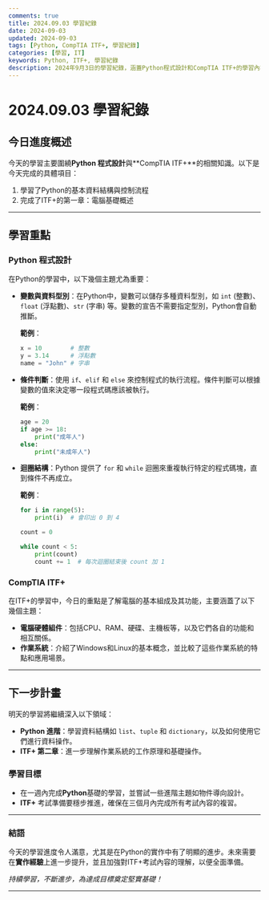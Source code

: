 ```yaml
---
comments: true
title: 2024.09.03 學習紀錄
date: 2024-09-03
updated: 2024-09-03
tags: [Python, CompTIA ITF+, 學習紀錄]
categories: [學習, IT]
keywords: Python, ITF+, 學習紀錄
description: 2024年9月3日的學習紀錄，涵蓋Python程式設計和CompTIA ITF+的學習內容。
---
```


# 2024.09.03 學習紀錄

## 今日進度概述

今天的學習主要圍繞**Python 程式設計**與**CompTIA ITF+**的相關知識。以下是今天完成的具體項目：

1. 學習了Python的基本資料結構與控制流程
2. 完成了ITF+的第一章：電腦基礎概述

---

## 學習重點

### Python 程式設計

在Python的學習中，以下幾個主題尤為重要：

- **變數與資料型別**：在Python中，變數可以儲存多種資料型別，如 `int` (整數)、`float` (浮點數)、`str` (字串) 等。變數的宣告不需要指定型別，Python會自動推斷。

  **範例**：
  ```python
  x = 10        # 整數
  y = 3.14      # 浮點數
  name = "John" # 字串
  ```

- **條件判斷**：使用 `if`、`elif` 和 `else` 來控制程式的執行流程。條件判斷可以根據變數的值來決定哪一段程式碼應該被執行。

  **範例**：

  ```python
  age = 20
  if age >= 18:
      print("成年人")
  else:
      print("未成年人")
  ```

- **迴圈結構**：Python 提供了 `for` 和 `while` 迴圈來重複執行特定的程式碼塊，直到條件不再成立。

  **範例**：

  ```python
  for i in range(5):
      print(i)  # 會印出 0 到 4

  count = 0

  while count < 5:
      print(count)
      count += 1  # 每次迴圈結束後 count 加 1
  ```

### CompTIA ITF+

在ITF+的學習中，今日的重點是了解電腦的基本組成及其功能，主要涵蓋了以下幾個主題：

- **電腦硬體組件**：包括CPU、RAM、硬碟、主機板等，以及它們各自的功能和相互關係。
- **作業系統**：介紹了Windows和Linux的基本概念，並比較了這些作業系統的特點和應用場景。

---

## 下一步計畫

明天的學習將繼續深入以下領域：

- **Python 進階**：學習資料結構如 `list`、`tuple` 和 `dictionary`，以及如何使用它們進行資料操作。
- **ITF+ 第二章**：進一步理解作業系統的工作原理和基礎操作。

### 學習目標

- 在一週內完成**Python**基礎的學習，並嘗試一些進階主題如物件導向設計。
- **ITF+** 考試準備要穩步推進，確保在三個月內完成所有考試內容的複習。

---

### 結語

今天的學習進度令人滿意，尤其是在Python的實作中有了明顯的進步。未來需要在**實作經驗**上進一步提升，並且加強對ITF+考試內容的理解，以便全面準備。

_持續學習，不斷進步，為達成目標奠定堅實基礎！_

---
